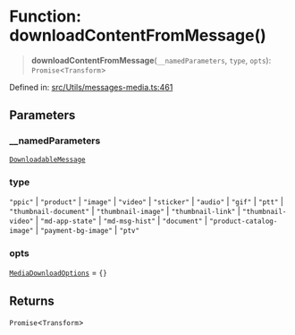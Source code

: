 # Function: downloadContentFromMessage()

> **downloadContentFromMessage**(`__namedParameters`, `type`, `opts`): `Promise`\<`Transform`\>

Defined in: [src/Utils/messages-media.ts:461](https://github.com/Fokusdotid/Baileys/blob/4cdf75fe48f9b13e8084d341633612ce49e934bd/src/Utils/messages-media.ts#L461)

## Parameters

### \_\_namedParameters

[`DownloadableMessage`](../type-aliases/DownloadableMessage.md)

### type

`"ppic"` | `"product"` | `"image"` | `"video"` | `"sticker"` | `"audio"` | `"gif"` | `"ptt"` | `"thumbnail-document"` | `"thumbnail-image"` | `"thumbnail-link"` | `"thumbnail-video"` | `"md-app-state"` | `"md-msg-hist"` | `"document"` | `"product-catalog-image"` | `"payment-bg-image"` | `"ptv"`

### opts

[`MediaDownloadOptions`](../type-aliases/MediaDownloadOptions.md) = `{}`

## Returns

`Promise`\<`Transform`\>
